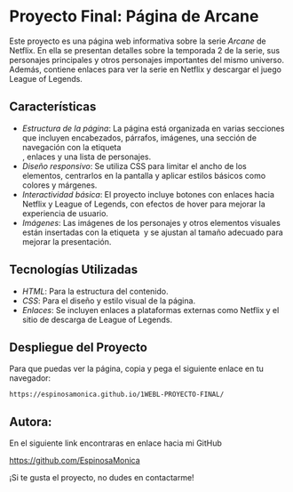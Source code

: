 # Proyecto Final: Página de Arcane

Este proyecto es una página web informativa sobre la serie *Arcane* de Netflix. En ella se presentan detalles sobre la temporada 2 de la serie, sus personajes principales y otros personajes importantes del mismo universo. Además, contiene enlaces para ver la serie en Netflix y descargar el juego League of Legends.

## Características

- *Estructura de la página*: La página está organizada en varias secciones que incluyen encabezados, párrafos, imágenes, una sección de navegación con la etiqueta <nav>, enlaces y una lista de personajes.
- *Diseño responsivo*: Se utiliza CSS para limitar el ancho de los elementos, centrarlos en la pantalla y aplicar estilos básicos como colores y márgenes.
- *Interactividad básica*: El proyecto incluye botones con enlaces hacia Netflix y League of Legends, con efectos de hover para mejorar la experiencia de usuario.
- *Imágenes*: Las imágenes de los personajes y otros elementos visuales están insertadas con la etiqueta <img> y se ajustan al tamaño adecuado para mejorar la presentación.

## Tecnologías Utilizadas

- *HTML*: Para la estructura del contenido.
- *CSS*: Para el diseño y estilo visual de la página.
- *Enlaces*: Se incluyen enlaces a plataformas externas como Netflix y el sitio de descarga de League of Legends.

## Despliegue del Proyecto

Para que puedas ver la página, copia y pega el siguiente enlace en tu navegador:

    https://espinosamonica.github.io/1WEBL-PROYECTO-FINAL/

## Autora:

En el siguiente link encontraras en enlace hacia mi GitHub

   https://github.com/EspinosaMonica

¡Si te gusta el proyecto, no dudes en contactarme!